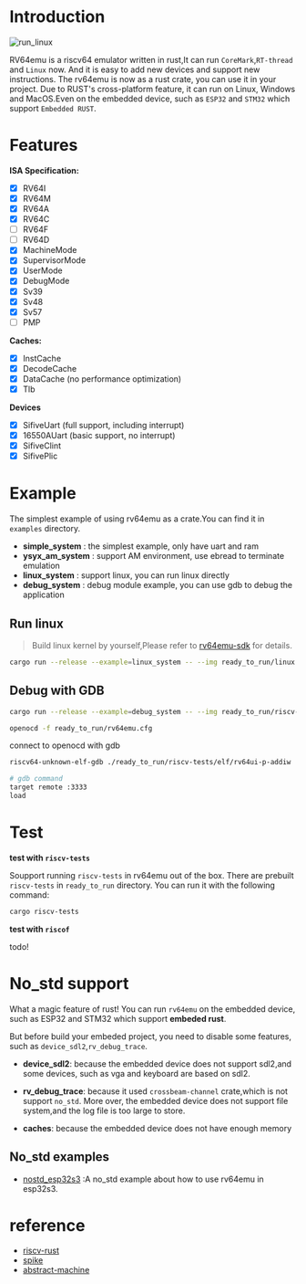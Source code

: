 # Introduction
![run_linux](https://cdn.jsdelivr.net/gh/leesum1/doc/img/leesum1.gif)

RV64emu is a riscv64 emulator written in rust,It can run `CoreMark`,`RT-thread` and `Linux` now. And it is easy to add new devices and support new instructions. The rv64emu is now as a rust crate, you can use it in your project. Due to RUST's cross-platform feature, it can run on Linux, Windows and MacOS.Even on the embedded device, such as `ESP32` and `STM32` which support `Embedded RUST`.

# Features
**ISA Specification:**
- [x] RV64I
- [x] RV64M
- [x] RV64A
- [x] RV64C
- [ ] RV64F
- [ ] RV64D
- [x] MachineMode
- [x] SupervisorMode
- [x] UserMode
- [x] DebugMode
- [x] Sv39
- [x] Sv48
- [x] Sv57
- [ ] PMP

**Caches:**
- [x] InstCache
- [x] DecodeCache
- [x] DataCache (no performance optimization)
- [x] Tlb

**Devices**
- [x] SifiveUart (full support, including interrupt)
- [x] 16550AUart (basic support, no interrupt)
- [x] SifiveClint
- [x] SifivePlic

# Example
The simplest example of using rv64emu as a crate.You can find it in `examples` directory.

+ **simple_system**  : the simplest example, only have uart and ram
+ **ysyx_am_system** : support AM environment, use ebread to terminate emulation
+ **linux_system** : support linux, you can run linux directly
+ **debug_system** : debug module example, you can use gdb to debug the application 


## Run linux
> Build linux kernel by yourself,Please refer to [rv64emu-sdk](https://github.com/leesum1/rv64emu-sdk) for details.
```bash
cargo run --release --example=linux_system -- --img ready_to_run/linux.elf
```

## Debug with GDB
```bash
cargo run --release --example=debug_system -- --img ready_to_run/riscv-tests/elf/rv64ui-p-addiw

openocd -f ready_to_run/rv64emu.cfg
```
connect to openocd with gdb
```bash
riscv64-unknown-elf-gdb ./ready_to_run/riscv-tests/elf/rv64ui-p-addiw

# gdb command
target remote :3333
load
```




# Test
**test with `riscv-tests`**

Soupport running `riscv-tests` in rv64emu out of the box.
There are prebuilt `riscv-tests` in `ready_to_run` directory. You can run it with the following command:
```bash
cargo riscv-tests
```
**test with `riscof`**

todo! 


# No_std support

What a magic feature of rust! You can run `rv64emu` on the embedded device, such as ESP32 and STM32 which support **embeded rust**.

But before build your embeded project, you need to disable some features, such as `device_sdl2`,`rv_debug_trace`.
+ **device_sdl2**: because the embedded device does not support sdl2,and some devices, such as vga and keyboard are based on sdl2.

+ **rv_debug_trace**: because it used `crossbeam-channel` crate,which is not support `no_std`. More over, the embedded device does not support file system,and the log file is too large to store.

+ **caches**: because the embedded device does not have enough memory

## No_std examples
+ [nostd_esp32s3](https://github.com/leesum1/rv64emu_nostd_esp32s3) :A no_std example about how to use rv64emu in esp32s3.


# reference
- [riscv-rust](https://github.com/takahirox/riscv-rust)
- [spike](https://github.com/riscv-software-src/riscv-isa-sim)
- [abstract-machine](https://github.com/NJU-ProjectN/abstract-machine)

